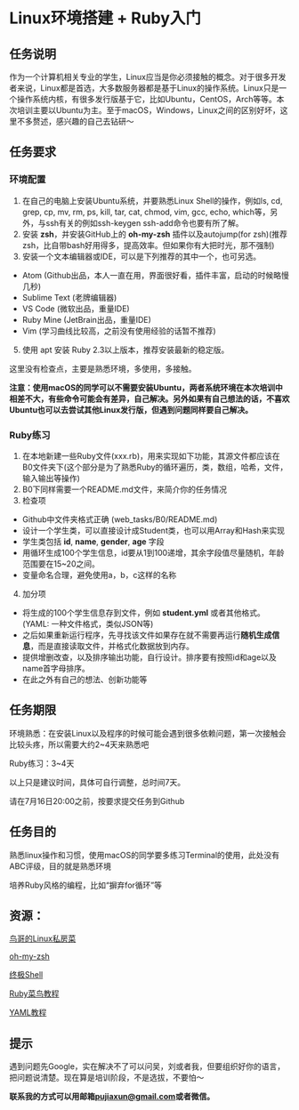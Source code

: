 # Linux环境搭建 + Ruby入门

## 任务说明

作为一个计算机相关专业的学生，Linux应当是你必须接触的概念。对于很多开发者来说，Linux都是首选，大多数服务器都是基于Linux的操作系统。Linux只是一个操作系统内核，有很多发行版基于它，比如Ubuntu，CentOS，Arch等等。本次培训主要以Ubuntu为主。至于macOS，Windows，Linux之间的区别好坏，这里不多赘述，感兴趣的自己去钻研～

## 任务要求

### 环境配置

1. 在自己的电脑上安装Ubuntu系统，并要熟悉Linux Shell的操作，例如ls, cd, grep, cp, mv, rm, ps, kill, tar, cat, chmod, vim, gcc, echo, which等，另外，与ssh有关的例如ssh-keygen ssh-add命令也要有所了解。
2. 安装 **zsh**，并安装GitHub上的 **oh-my-zsh** 插件以及autojump(for zsh)(推荐zsh，比自带bash好用得多，提高效率。但如果你有大把时光，那不强制)
4. 安装一个文本编辑器或IDE，可以是下列推荐的其中一个，也可另选。
  - Atom (Github出品，本人一直在用，界面很好看，插件丰富，启动的时候略慢几秒)
  - Sublime Text (老牌编辑器)
  - VS Code (微软出品，重量IDE)
  - Ruby Mine (JetBrain出品，重量IDE)
  - Vim (学习曲线比较高，之前没有使用经验的话暂不推荐)
5. 使用 apt 安装 Ruby 2.3以上版本，推荐安装最新的稳定版。

这里没有检查点，主要是熟悉环境，多使用，多接触。

**注意：使用macOS的同学可以不需要安装Ubuntu，两者系统环境在本次培训中相差不大，有些命令可能会有差异，自己解决。另外如果有自己想法的话，不喜欢Ubuntu也可以去尝试其他Linux发行版，但遇到问题同样要自己解决。**


### Ruby练习

1. 在本地新建一些Ruby文件(xxx.rb)，用来实现如下功能，其源文件都应该在B0文件夹下(这个部分是为了熟悉Ruby的循环遍历，类，数组，哈希，文件，输入输出等操作)
2. B0下同样需要一个README.md文件，来简介你的任务情况
3. 检查项
  - Github中文件夹格式正确 (web_tasks/B0/README.md)
  - 设计一个学生类，可以直接设计成Student类，也可以用Array和Hash来实现
  - 学生类包括 **id**, **name**, **gender**, **age** 字段
  - 用循环生成100个学生信息，id要从1到100递增，其余字段值尽量随机，年龄范围要在15~20之间。
  - 变量命名合理，避免使用a，b，c这样的名称
4. 加分项
  - 将生成的100个学生信息存到文件，例如 **student.yml** 或者其他格式。(YAML: 一种文件格式，类似JSON等)
  - 之后如果重新运行程序，先寻找该文件如果存在就不需要再运行**随机生成信息**，而是直接读取文件，并格式化数据放到内存。
  - 提供增删改查，以及排序输出功能，自行设计。排序要有按照id和age以及name首字母排序。
  - 在此之外有自己的想法、创新功能等

## 任务期限

环境熟悉：在安装Linux以及程序的时候可能会遇到很多依赖问题，第一次接触会比较头疼，所以需要大约2~4天来熟悉吧

Ruby练习：3~4天

以上只是建议时间，具体可自行调整，总时间7天。

请在7月16日20:00之前，按要求提交任务到Github

## 任务目的

熟悉linux操作和习惯，使用macOS的同学要多练习Terminal的使用，此处没有ABC评级，目的就是熟悉环境

培养Ruby风格的编程，比如“摒弃for循环”等


## 资源：

[鸟哥的Linux私房菜](http://vbird.dic.ksu.edu.tw/linux_basic/linux_basic.php)

[oh-my-zsh](https://github.com/robbyrussell/oh-my-zsh)

[终极Shell](http://macshuo.com/?p=676)

[Ruby菜鸟教程](http://www.runoob.com/ruby/ruby-tutorial.html)

[YAML教程](http://www.ruanyifeng.com/blog/2016/07/yaml.html)

## 提示

遇到问题先Google，实在解决不了可以问吴，刘或者我，但要组织好你的语言，把问题说清楚。现在算是培训阶段，不是选拔，不要怕～

**联系我的方式可以用邮箱<pujiaxun@gmail.com>或者微信。**
